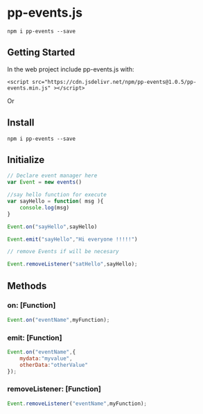 # pp-events.js

```
npm i pp-events --save
```

## Getting Started

In the web project include pp-events.js with:

```
<script src="https://cdn.jsdelivr.net/npm/pp-events@1.0.5/pp-events.min.js" ></script>
```

Or 

## Install

```
npm i pp-events --save
```

## Initialize

```javascript
// Declare event manager here
var Event = new events()

//say hello function for execute
var sayHello = function( msg ){
	console.log(msg)
}

Event.on("sayHello",sayHello)

Event.emit("sayHello","Hi everyone !!!!!")

// remove Events if will be necesary

Event.removeListener("satHello",sayHello);

```

## Methods

### on: [Function]

```javascript
Event.on("eventName",myFunction);
```
### emit: [Function]
```javascript
Event.on("eventName",{
	mydata:"myvalue",
	otherData:"otherValue"
});
```
### removeListener: [Function]
```javascript
Event.removeListener("eventName",myFunction);
```
